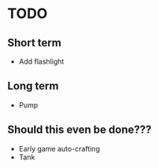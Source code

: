 # TODO
## Short term
- Add flashlight

## Long term
- Pump

## Should this even be done???
- Early game auto-crafting
- Tank
